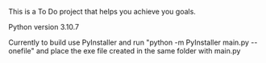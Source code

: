 This is a To Do project that helps you achieve you goals.

Python version 3.10.7

Currently to build use PyInstaller and run "python -m PyInstaller main.py --onefile" and place the exe file created in the same folder with main.py
